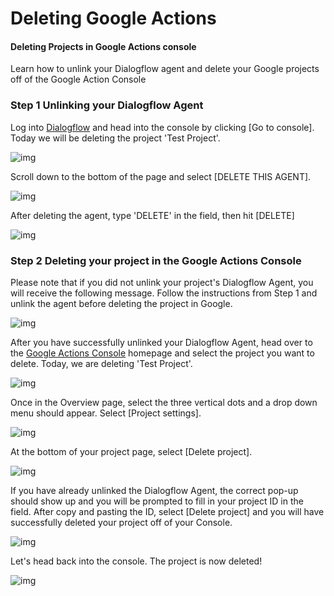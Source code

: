 # Deleting Google Actions
#### Deleting Projects in Google  Actions console

Learn how to unlink your Dialogflow agent and delete your Google projects off of the Google Action Console

### Step 1 Unlinking your Dialogflow  Agent

Log into [Dialogflow](https://dialogflow.com/) and head into the console by clicking [Go to console]. Today we will be deleting the project 'Test Project'.

![img](https://gblobscdn.gitbook.com/assets%2F-LgK_X2m6IAIYcINBjCj%2F-Lk5mCqyMvnDxfRhn3jS%2F-Lk5tokfwU54nwCVCB5d%2Fimage.png?alt=media&token=8744fc55-2b96-47ca-a880-24fa6d44cb64)

Scroll down to the bottom of the page and select [DELETE THIS AGENT].

![img](https://gblobscdn.gitbook.com/assets%2F-LgK_X2m6IAIYcINBjCj%2F-Lk5mCqyMvnDxfRhn3jS%2F-Lk5uNnftEo4nT_REhtI%2Fimage.png?alt=media&token=20db5cd7-8641-4d55-84c5-7ad41f100a07)

After deleting the agent, type 'DELETE' in the field, then hit [DELETE]

![img](https://gblobscdn.gitbook.com/assets%2F-LgK_X2m6IAIYcINBjCj%2F-Lk5mCqyMvnDxfRhn3jS%2F-Lk5uXxZ04TJg5bx-Fje%2Fimage.png?alt=media&token=199fa537-2e8c-4826-a7e8-e5e88cc72348)

### Step 2 Deleting your project in the Google  Actions Console

Please note that if you did not unlink your project's Dialogflow Agent, you will receive the following message. Follow the instructions from Step 1 and unlink the agent before deleting the project in Google.

![img](https://gblobscdn.gitbook.com/assets%2F-LgK_X2m6IAIYcINBjCj%2F-Lk5mCqyMvnDxfRhn3jS%2F-Lk5tSwBIug_78UxxRe8%2Fimage.png?alt=media&token=12ec947d-fe25-4d58-a3a1-260f4c5a90a1)

After you have successfully unlinked your Dialogflow Agent, head over to the [Google Actions Console](https://console.actions.google.com/) homepage and select the project you want to delete. Today, we are deleting 'Test Project'. 

![img](https://gblobscdn.gitbook.com/assets%2F-LgK_X2m6IAIYcINBjCj%2F-Lk5mCqyMvnDxfRhn3jS%2F-Lk5sKO3qORMU7_UVJ4R%2Fimage.png?alt=media&token=fa6e1427-9440-4668-a4cd-01c6e26664c8)

Once in the Overview page, select the three vertical dots and a drop down menu should appear. Select [Project settings].

![img](https://gblobscdn.gitbook.com/assets%2F-LgK_X2m6IAIYcINBjCj%2F-Lk5mCqyMvnDxfRhn3jS%2F-Lk5selziiEl462EFfCr%2Fimage.png?alt=media&token=551f2568-3f2a-4bce-b51b-99a09e5389cc)

At the bottom of your project page, select [Delete project].

![img](https://gblobscdn.gitbook.com/assets%2F-LgK_X2m6IAIYcINBjCj%2F-Lk5mCqyMvnDxfRhn3jS%2F-Lk5srkheSPj-zpzJVKG%2Fimage.png?alt=media&token=91193655-aabd-4792-b0f1-ac7953b39131)

If you have already unlinked the Dialogflow Agent, the correct pop-up should show up and you will be prompted to fill in your project ID in the field. After copy and pasting the ID, select [Delete project] and you will have successfully deleted your project off of your Console.

![img](https://gblobscdn.gitbook.com/assets%2F-LgK_X2m6IAIYcINBjCj%2F-Lk5mCqyMvnDxfRhn3jS%2F-Lk5tQL_SMtLU5fELEGz%2Fimage.png?alt=media&token=3474a409-8f7b-45aa-87fa-10cf4392602f)

Let's head back into the console. The project is now deleted!

![img](https://gblobscdn.gitbook.com/assets%2F-LgK_X2m6IAIYcINBjCj%2F-Lk5mCqyMvnDxfRhn3jS%2F-Lk5voOsdwcvABpnGybO%2Fimage.png?alt=media&token=5ade8d45-2f7b-4735-88a0-7cd570af0ff7)

